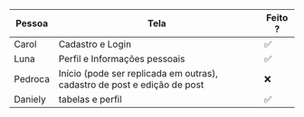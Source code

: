 | Pessoa | Tela | Feito ? |
| ------ | ---- | ------- |
| Carol | Cadastro e Login | ✅ | 
| Luna  | Perfil e Informações pessoais | ✅ |
| Pedroca | Início (pode ser replicada em outras), cadastro de post e edição de post | ❌ |
| Daniely | tabelas e perfil |  ✅  |

